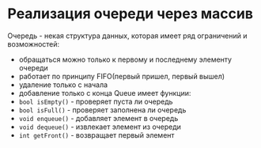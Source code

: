 # Реализация очереди через массив

Очередь - некая структура данных, которая имеет ряд ограничений и возможностей:
  - обращаться можно только к первому и последнему элементу очереди
  - работает по принципу FIFO(первый пришел, первый вышел)
  - удаление только с начала
  - добавление только с конца
Queue имеет функции:
  - ```bool isEmpty()``` - проверяет пуста ли очередь
  - ```bool isFull()``` - проверяет заполнена ли очередь
  - ```void enqueue()``` - добавляет элемент в очередь
  - ```void dequeue()``` - извлекает элемент из очереди
  - ```int getFront()``` - возвращает первый элемент
